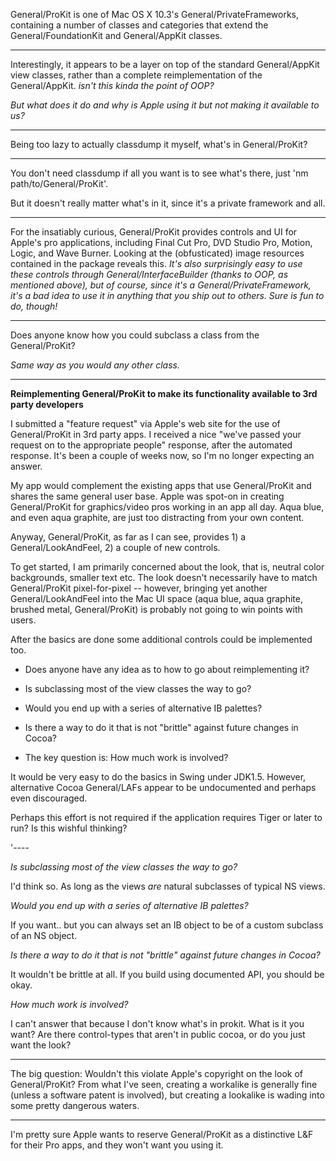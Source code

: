 

General/ProKit is one of Mac OS X 10.3's General/PrivateFrameworks, containing a number of classes and categories that extend the General/FoundationKit and General/AppKit classes.

----

Interestingly, it appears to be a layer on top of the standard General/AppKit view classes, rather than a complete reimplementation of the General/AppKit. *isn't this kinda the point of OOP?*

*But what does it *do* and why is Apple using it but not making it available to us?*

----

Being too lazy to actually classdump it myself, what's in General/ProKit?

----

You don't need classdump if all you want is to see what's there, just 'nm path/to/General/ProKit'.

But it doesn't really matter what's in it, since it's a private framework and all.

----

For the insatiably curious, General/ProKit provides controls and UI for Apple's pro applications, including Final Cut Pro, DVD Studio Pro, Motion, Logic, and Wave Burner. Looking at the (obfusticated) image resources contained in the package reveals this. *It's also surprisingly easy to use these controls through General/InterfaceBuilder (thanks to OOP, as mentioned above), but of course, since it's a General/PrivateFramework, it's a bad idea to use it in anything that you ship out to others. Sure is fun to do, though!*

----

Does anyone know how you could subclass a class from the General/ProKit?

*Same way as you would any other class.*

----

**Reimplementing General/ProKit to make its functionality available to 3rd party developers**

I submitted a "feature request" via Apple's web site for the use of General/ProKit in 3rd party apps. I received a nice "we've passed your request on to the appropriate people" response, after the automated response. It's been a couple of weeks now, so I'm no longer expecting an answer. 

My app would complement the existing apps that use General/ProKit and shares the same general user base.
Apple was spot-on in creating General/ProKit for graphics/video pros working in an app all day.
Aqua blue, and even aqua graphite, are just too distracting from your own content.

Anyway, General/ProKit, as far as I can see, provides 1) a General/LookAndFeel, 2) a couple of new controls.

To get started, I am primarily concerned about the look, that is, neutral color backgrounds, smaller text etc.
The look doesn't necessarily have to match General/ProKit pixel-for-pixel -- however, bringing yet another General/LookAndFeel into the Mac UI space (aqua blue, aqua graphite, brushed metal, General/ProKit) is probably not going to win points with users.

After the basics are done some additional controls could be implemented too.

 
 * Does anyone have any idea as to how to go about reimplementing it?
 * Is subclassing most of the view classes the way to go?
 * Would you end up with a series of alternative IB palettes?
 * Is there a way to do it that is not "brittle" against future changes in Cocoa?

 * The key question is: How much work is involved?
 

It would be very easy to do the basics in Swing under JDK1.5. However, alternative Cocoa General/LAFs appear to be undocumented and perhaps even discouraged.

Perhaps this effort is not required if the application requires Tiger or later to run? Is this wishful thinking?

'----

*Is subclassing most of the view classes the way to go?*

I'd think so.  As long as the views *are* natural subclasses of typical NS views.

*Would you end up with a series of alternative IB palettes?*

If you want.. but you can always set an IB object to be of a custom subclass of an NS object.  

*Is there a way to do it that is not "brittle" against future changes in Cocoa?*

It wouldn't be brittle at all.  If you build using documented API, you should be okay.

*How much work is involved?*

I can't answer that because I don't know what's in prokit.  What is it you want?  Are there control-types that aren't in public cocoa, or do you just want the look?

----

The big question: Wouldn't this violate Apple's copyright on the look of General/ProKit? From what I've seen, creating a workalike is generally fine (unless a software patent is involved), but creating a lookalike is wading into some pretty dangerous waters.

----

I'm pretty sure Apple wants to reserve General/ProKit as a distinctive L&F for their Pro apps, and they won't want you using it.